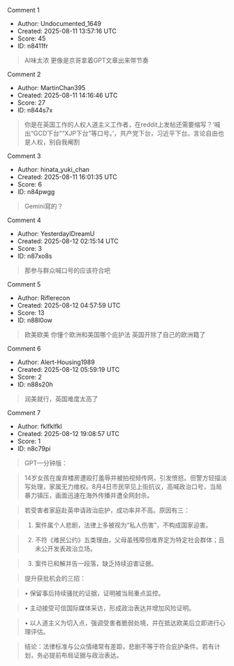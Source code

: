 Comment 1

- Author: Undocumented_1649
- Created: 2025-08-11 13:57:16 UTC
- Score: 45
- ID: n8411fr

> AI味太浓 更像是京哥拿着GPT文章出来带节奏

Comment 2

- Author: MartinChan395
- Created: 2025-08-11 14:16:46 UTC
- Score: 27
- ID: n844s7x

> 你是在英国工作的人权人道主义工作者，在reddit上发帖还需要缩写？‘喊出“GCD下台”“XJP下台”等口号。’，共产党下台，习近平下台。言论自由也是人权，别自我阉割

Comment 3

- Author: hinata_yuki_chan
- Created: 2025-08-11 16:01:35 UTC
- Score: 6
- ID: n84pwgg

> Gemini寫的？

Comment 4

- Author: YesterdayIDreamU
- Created: 2025-08-12 02:15:14 UTC
- Score: 3
- ID: n87xo8s

> 那参与群众喊口号的应该符合吧

Comment 5

- Author: Riflerecon
- Created: 2025-08-12 04:57:59 UTC
- Score: 13
- ID: n88l0ow

> 欧美欧美 你懂个欧洲和美国哪个庇护法 英国开除了自己的欧洲籍了

Comment 6

- Author: Alert-Housing1989
- Created: 2025-08-12 05:59:19 UTC
- Score: 2
- ID: n88s20h

> 润美就行，英国难度太高了

Comment 7

- Author: fklfklfkl
- Created: 2025-08-12 19:08:57 UTC
- Score: 1
- ID: n8c79pi

> GPT一分钟版：

> 14岁女孩在废弃楼房遭殴打羞辱并被拍视频传网，引发愤怒。但警方轻描淡写处理，家属无力维权。8月4日市民罕见上街抗议，高喊政治口号，当局暴力镇压，画面迅速在海外传播并遭全网封杀。

> 若受害者家庭赴英申请政治庇护，成功率并不高。原因有三：

> 	1.	案件属个人悲剧，法律上多被视为“私人伤害”，不构成国家迫害。

> 	2.	不符《难民公约》五类理由，父母虽残障但难界定为特定社会群体；且未公开发表政治立场。

> 	3.	案件已和解并告一段落，缺乏持续迫害证据。

> 提升获批机会的三招：

> 	•	保留事后持续骚扰的证据，证明被当局重点监控。

> 	•	主动接受可信国际媒体采访，形成政治表达并增加风险证明。

> 	•	以人道主义为切入点，强调受害者脆弱处境，并在抵达欧美后立即进行心理评估。


> 结论：法律标准与公众情绪常有差距，悲剧不等于符合庇护条件。若有计划，务必提前布局证据与政治表达。
